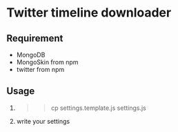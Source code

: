 Twitter timeline downloader
===========================

Requirement
-----------

* MongoDB
* MongoSkin from npm
* twitter from npm

Usage
-----

1. >> cp settings.template.js settings.js
2. write your settings

